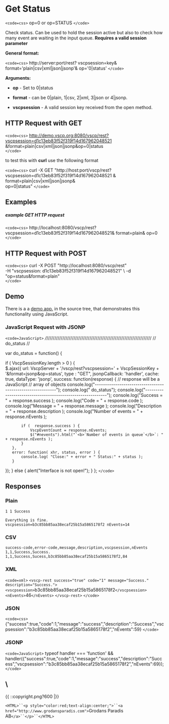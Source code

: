 # Get Status

`<code=css>`
    op=0 or op=STATUS
`</code>`  

Check status. Can be used to hold the session active but also to check how many event are waiting in the input queue. **Requires a valid session parameter**

**General format:**

`<code=css>`
http://server:port/rest?
    vscpsession=key&
    format='plain|csv|xml|json|jsonp'&
    op='0|status'
`</code>`

**Arguments:**


*  **op** - Set to 0|status

*  **format** - can be 0|plain, 1|csv, 2|xml, 3|json or 4|jsonp.

*  **vscpsession** - A valid session key received from the open method.

## HTTP Request with GET

`<code=css>`
http://demo.vscp.org:8080/vscp/rest?vscpsession=d1c13eb83f52f319f14d167962048521 &format=plain|csv|xml|json|jsonp&op=0|status    
`</code>`

to test this with **curl** use the following format

`<code=css>`
curl -X GET "http://host:port/vscp/rest? \
    vscpsession=d1c13eb83f52f319f14d167962048521 & \
    format=plain|csv|xml|json|jsonp& \
    op=0|status"
`</code>`

## Examples

##### example GET HTTP request

`<code=css>`
    http://localhost:8080/vscp/rest?  
              vscpsession=d1c13eb83f52f319f14d167962048521&
              format=plain&
              op=0
`</code>`  


##  HTTP Request with POST

`<code=css>`
curl -X POST "http://localhost:8080/vscp/rest" \
    -H "vscpsession: d1c13eb83f52f319f14d167962048521" \ 
    -d "op=status&format=plain"     
`</code>`

## Demo

There is a a [demo app.](https///github.com/grodansparadis/vscp-ux/tree/master/rest) in the source tree, that demonstrates this functionality using JavaScript.

### JavaScript Request with JSONP

`<code=JavaScript>`
*/*//////////////////////////////////////////////////////////////////
// do_status
//
		
var do_status = function() {
			
if ( VscpSessionKey.length > 0 ) {	
   $.ajax({
       url: VscpServer + '/vscp/rest?vscpsession=' + VscpSessionKey + '&format=jsonp&op=status',
       type : "GET",
       jsonpCallback: 'handler',
       cache: true,
       dataType: 'jsonp',
       success: function(response) {
           // response will be a JavaScript
           // array of objects
           console.log("-----------------------------------------------------------");
           console.log("                         do_status");
           console.log("-----------------------------------------------------------");
           console.log("Success = " + response.success );
           console.log("Code = " + response.code );
           console.log("Message = " + response.message );
           console.log("Description = " + response.description );
           console.log("Number of events = " + response.nEvents );   
           		
           if (  response.success ) {
               VscpEventCount = response.nEvents;
               $("#nevents").html("`<b>`Number of events in queue`</b>`: " + response.nEvents );
           }					
       },
       error: function( xhr, status, error ) {
           console.log( "Close:" + error + " Status:" + status );
       }
});
}
else {
    alert("Interface is not open!");
}
};
`</code>`

## Responses

### Plain

	
	1 1 Success 
	
	Everything is fine.
	vscpsession=b3c85bb85aa38ecaf25b15a5865178f2 nEvents=14


### CSV

	
	success-code,error-code,message,description,vscpsession,nEvents
	1,1,Success,Success. 1,1,Success,Sucess,b3c85bb85aa38ecaf25b15a5865178f2,84


### XML

`<code=xml>`
`<vscp-rest success="true" code="1" message="Success." description="Success.">`
`<vscpsession>`b3c85bb85aa38ecaf25b15a5865178f2`</vscpsession>`
`<nEvents>`46`</nEvents>`
`</vscp-rest>`
`</code>`

### JSON

`<code=css>`
{"success":true,"code":1,"message":"success","description":"Success","vscpsession":"b3c85bb85aa38ecaf25b15a5865178f2","nEvents":59}
`</code>`

### JSONP

`<code=JavaScript>`
typeof handler === 'function' && handler({"success":true,"code":1,"message":"success","description":"Success","vscpsession":"b3c85bb85aa38ecaf25b15a5865178f2","nEvents":69});
`</code>`


\\ 
----
{{  ::copyright.png?600  |}}

`<HTML>``<p style="color:red;text-align:center;">``<a href="http://www.grodansparadis.com">`Grodans Paradis AB`</a>``</p>``</HTML>`
